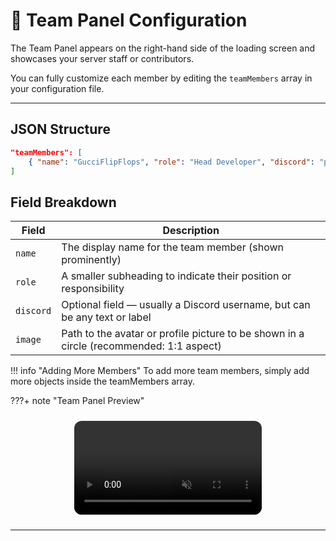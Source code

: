 # 👥 Team Panel Configuration

The Team Panel appears on the right-hand side of the loading screen and showcases your server staff or contributors.

You can fully customize each member by editing the `teamMembers` array in your configuration file.

---

## JSON Structure

```json
"teamMembers": [
    { "name": "GucciFlipFlops", "role": "Head Developer", "discord": "pakinextdoor", "image": "./assets/png/fakalheadshot.png" }
]
```

## Field Breakdown

| **Field** | **Description**                                                                         |
| --------- | --------------------------------------------------------------------------------------- |
| `name`    | The display name for the team member (shown prominently)                                |
| `role`    | A smaller subheading to indicate their position or responsibility                       |
| `discord` | Optional field — usually a Discord username, but can be any text or label               |
| `image`   | Path to the avatar or profile picture to be shown in a circle (recommended: 1:1 aspect) |

!!! info "Adding More Members"
    To add more team members, simply add more objects inside the teamMembers array.

???+ note "Team Panel Preview"
    <div style="display: flex; justify-content: center; margin: 1.5rem 0;">
        <video 
            src="./../media/mp4/TeamDemo.mp4" 
            autoplay 
            muted 
            playsinline 
            loop 
            style="max-width: 100%; border-radius: 12px;">
        </video>
    </div>

---
